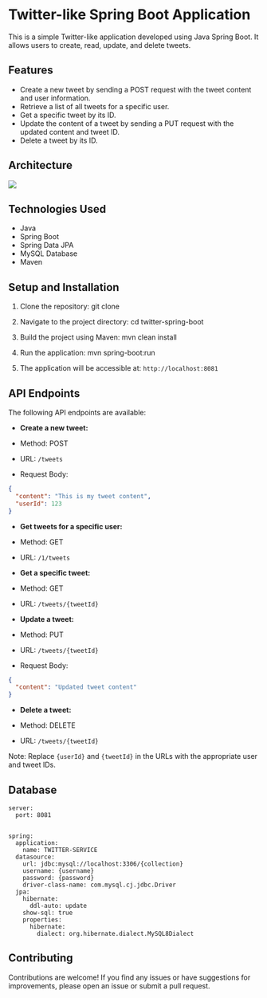 # Twitter-like Spring Boot Application

This is a simple Twitter-like application developed using Java Spring Boot. It allows users to create, read, update, and delete tweets.

## Features

- Create a new tweet by sending a POST request with the tweet content and user information.
- Retrieve a list of all tweets for a specific user.
- Get a specific tweet by its ID.
- Update the content of a tweet by sending a PUT request with the updated content and tweet ID.
- Delete a tweet by its ID.

## Architecture
<img src="https://github.com/neel0086/twitter_spring_boot/assets/83919508/71470c98-eda4-4da3-8b79-ea2b6b49ec3a"></img>

## Technologies Used

- Java
- Spring Boot
- Spring Data JPA
- MySQL Database
- Maven

## Setup and Installation

1. Clone the repository:
git clone <repository-url>


2. Navigate to the project directory:
cd twitter-spring-boot


3. Build the project using Maven:
mvn clean install


4. Run the application:
mvn spring-boot:run



5. The application will be accessible at: `http://localhost:8081`

## API Endpoints

The following API endpoints are available:

- **Create a new tweet:**

- Method: POST
- URL: `/tweets`
- Request Body:
 ```json
 {
   "content": "This is my tweet content",
   "userId": 123
 }
 ```

- **Get tweets for a specific user:**

- Method: GET
- URL: `/1/tweets`

- **Get a specific tweet:**

- Method: GET
- URL: `/tweets/{tweetId}`

- **Update a tweet:**

- Method: PUT
- URL: `/tweets/{tweetId}`
- Request Body:
 ```json
 {
   "content": "Updated tweet content"
 }
 ```

- **Delete a tweet:**

- Method: DELETE
- URL: `/tweets/{tweetId}`

Note: Replace `{userId}` and `{tweetId}` in the URLs with the appropriate user and tweet IDs.

## Database
```
server:
  port: 8081


spring:
  application:
    name: TWITTER-SERVICE
  datasource:
    url: jdbc:mysql://localhost:3306/{collection}
    username: {username}
    password: {password}
    driver-class-name: com.mysql.cj.jdbc.Driver
  jpa:
    hibernate:
      ddl-auto: update
    show-sql: true
    properties:
      hibernate:
        dialect: org.hibernate.dialect.MySQL8Dialect
```

## Contributing

Contributions are welcome! If you find any issues or have suggestions for improvements, please open an issue or submit a pull request.
